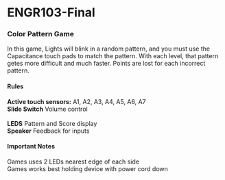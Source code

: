 # ENGR103-Final

### Color Pattern Game

In this game, Lights will blink in a random pattern, and you must use the Capacitance touch pads to match the pattern. With each level, that pattern getes more difficult and much faster. Points are lost for each incorrect pattern.

#### Rules
<strong>Active touch sensors:</strong> A1, A2, A3, A4, A5, A6, A7
<br>
<strong>Slide Switch</strong> Volume control
<br><br>
<strong>LEDS</strong> Pattern and Score display
<br>
<strong>Speaker</strong> Feedback for inputs 

#### Important Notes

Games uses 2 LEDs nearest edge of each side
<br>
Games works best holding device with power cord down

